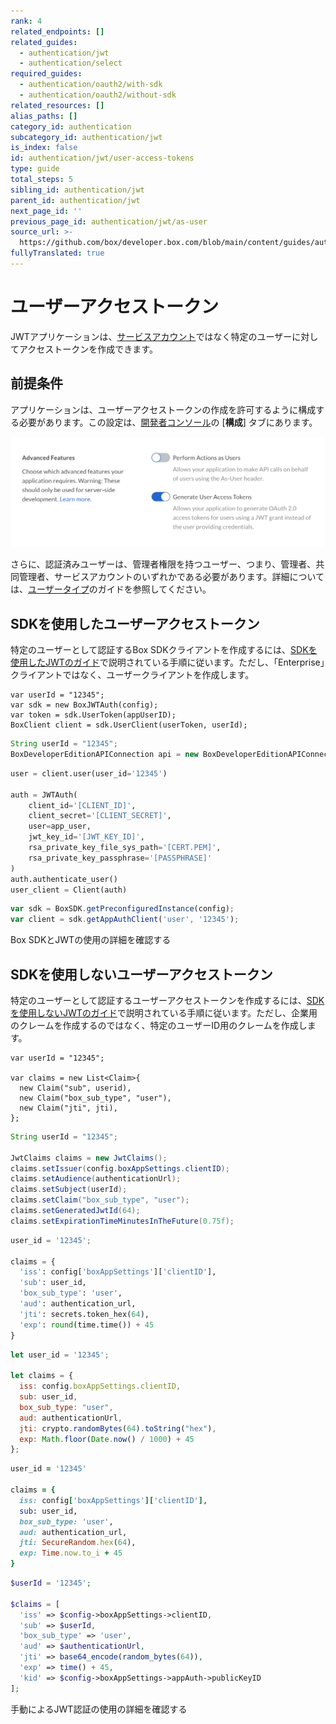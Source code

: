 ```yaml
---
rank: 4
related_endpoints: []
related_guides:
  - authentication/jwt
  - authentication/select
required_guides:
  - authentication/oauth2/with-sdk
  - authentication/oauth2/without-sdk
related_resources: []
alias_paths: []
category_id: authentication
subcategory_id: authentication/jwt
is_index: false
id: authentication/jwt/user-access-tokens
type: guide
total_steps: 5
sibling_id: authentication/jwt
parent_id: authentication/jwt
next_page_id: ''
previous_page_id: authentication/jwt/as-user
source_url: >-
  https://github.com/box/developer.box.com/blob/main/content/guides/authentication/jwt/user-access-tokens.md
fullyTranslated: true
---
```

# ユーザーアクセストークン

JWTアプリケーションは、[サービスアカウント][sa]ではなく特定のユーザーに対してアクセストークンを作成できます。

## 前提条件

アプリケーションは、ユーザーアクセストークンの作成を許可するように構成する必要があります。この設定は、[開発者コンソール][devconsole]の \[**構成**] タブにあります。

<ImageFrame border center>

![高度な機能](./enable-user-access-tokens.png)

</ImageFrame>

さらに、認証済みユーザーは、管理者権限を持つユーザー、つまり、管理者、共同管理者、サービスアカウントのいずれかである必要があります。詳細については、[ユーザータイプ](page://platform/user-types)のガイドを参照してください。

## SDKを使用したユーザーアクセストークン

特定のユーザーとして認証するBox SDKクライアントを作成するには、[SDKを使用したJWTのガイド](g://authentication/jwt/with-sdk)で説明されている手順に従います。ただし、「Enterprise」クライアントではなく、ユーザークライアントを作成します。

<Tabs>

<Tab title=".Net">

```dotnet
var userId = "12345";
var sdk = new BoxJWTAuth(config);
var token = sdk.UserToken(appUserID);
BoxClient client = sdk.UserClient(userToken, userId);

```

</Tab>

<Tab title="Java">

<!-- markdownlint-disable line-length -->

```java
String userId = "12345";
BoxDeveloperEditionAPIConnection api = new BoxDeveloperEditionAPIConnection.getAppUserConnection(userId, config)

```

<!-- markdownlint-enable line-length -->

</Tab>

<Tab title="Python">

```python
user = client.user(user_id='12345')

auth = JWTAuth(
    client_id='[CLIENT_ID]',
    client_secret='[CLIENT_SECRET]',
    user=app_user,
    jwt_key_id='[JWT_KEY_ID]',
    rsa_private_key_file_sys_path='[CERT.PEM]',
    rsa_private_key_passphrase='[PASSPHRASE]'
)
auth.authenticate_user()
user_client = Client(auth)

```

</Tab>

<Tab title="Node">

```js
var sdk = BoxSDK.getPreconfiguredInstance(config);
var client = sdk.getAppAuthClient('user', '12345');

```

</Tab>

</Tabs>

<CTA to="g://authentication/jwt/with-sdk">

Box SDKとJWTの使用の詳細を確認する

</CTA>

## SDKを使用しないユーザーアクセストークン

特定のユーザーとして認証するユーザーアクセストークンを作成するには、[SDKを使用しないJWTのガイド](g://authentication/jwt/without-sdk)で説明されている手順に従います。ただし、企業用のクレームを作成するのではなく、特定のユーザーID用のクレームを作成します。

<Tabs>

<Tab title=".Net">

```dotnet
var userId = "12345";

var claims = new List<Claim>{
  new Claim("sub", userid),
  new Claim("box_sub_type", "user"),
  new Claim("jti", jti),
};

```

</Tab>

<Tab title="Java">

```java
String userId = "12345";

JwtClaims claims = new JwtClaims();
claims.setIssuer(config.boxAppSettings.clientID);
claims.setAudience(authenticationUrl);
claims.setSubject(userId);
claims.setClaim("box_sub_type", "user");
claims.setGeneratedJwtId(64);
claims.setExpirationTimeMinutesInTheFuture(0.75f);

```

</Tab>

<Tab title="Python">

```python
user_id = '12345';

claims = {
  'iss': config['boxAppSettings']['clientID'],
  'sub': user_id,
  'box_sub_type': 'user',
  'aud': authentication_url,
  'jti': secrets.token_hex(64),
  'exp': round(time.time()) + 45
}

```

</Tab>

<Tab title="Node">

```js
let user_id = '12345';

let claims = {
  iss: config.boxAppSettings.clientID,
  sub: user_id,
  box_sub_type: "user",
  aud: authenticationUrl,
  jti: crypto.randomBytes(64).toString("hex"),
  exp: Math.floor(Date.now() / 1000) + 45
};

```

</Tab>

<Tab title="Ruby">

```ruby
user_id = '12345'

claims = {
  iss: config['boxAppSettings']['clientID'],
  sub: user_id,
  box_sub_type: 'user',
  aud: authentication_url,
  jti: SecureRandom.hex(64),
  exp: Time.now.to_i + 45
}

```

</Tab>

<Tab title="PHP">

```php
$userId = '12345';

$claims = [
  'iss' => $config->boxAppSettings->clientID,
  'sub' => $userId,
  'box_sub_type' => 'user',
  'aud' => $authenticationUrl,
  'jti' => base64_encode(random_bytes(64)),
  'exp' => time() + 45,
  'kid' => $config->boxAppSettings->appAuth->publicKeyID
];

```

</Tab>

</Tabs>

<CTA to="g://authentication/jwt/with-sdk">

手動によるJWT認証の使用の詳細を確認する

</CTA>

[devconsole]: https://app.box.com/developers/console

[sa]: page://platform/user-types/#service-account
